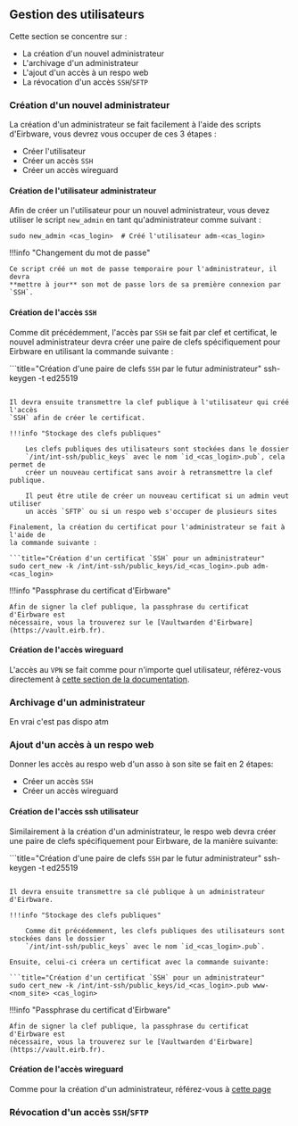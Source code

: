 ## Gestion des utilisateurs

Cette section se concentre sur :

* La création d'un nouvel administrateur
* L'archivage d'un administrateur
* L'ajout d'un accès à un respo web
* La révocation d'un accès `SSH`/`SFTP`

### Création d'un nouvel administrateur

La création d'un administrateur se fait facilement à l'aide des scripts
d'Eirbware, vous devrez vous occuper de ces 3 étapes :

* Créer l'utilisateur
* Créer un accès `SSH`
* Créer un accès wireguard

#### Création de l'utilisateur administrateur

Afin de créer un l'utilisateur pour un nouvel administrateur, vous devez
utiliser le script `new_admin` en tant qu'administrateur comme suivant :

```title="Création d'un nouvel administrateur"
sudo new_admin <cas_login>  # Créé l'utilisateur adm-<cas_login>
```

!!!info "Changement du mot de passe"

    Ce script créé un mot de passe temporaire pour l'administrateur, il devra
    **mettre à jour** son mot de passe lors de sa première connexion par `SSH`.

#### Création de l'accès `SSH`

Comme dit précédemment, l'accès par `SSH` se fait par clef et certificat, le
nouvel administrateur devra créer une paire de clefs spécifiquement pour
Eirbware en utilisant la commande suivante :

```title="Création d'une paire de clefs `SSH` par le futur administrateur"
ssh-keygen -t ed25519
```

Il devra ensuite transmettre la clef publique à l'utilisateur qui créé l'accès
`SSH` afin de créer le certificat.

!!!info "Stockage des clefs publiques"

    Les clefs publiques des utilisateurs sont stockées dans le dossier
    `/int/int-ssh/public_keys` avec le nom `id_<cas_login>.pub`, cela permet de
    créer un nouveau certificat sans avoir à retransmettre la clef publique.

    Il peut être utile de créer un nouveau certificat si un admin veut utiliser
    un accès `SFTP` ou si un respo web s'occuper de plusieurs sites

Finalement, la création du certificat pour l'administrateur se fait à l'aide de
la commande suivante :

```title="Création d'un certificat `SSH` pour un administrateur"
sudo cert_new -k /int/int-ssh/public_keys/id_<cas_login>.pub adm-<cas_login>
```

!!!info "Passphrase du certificat d'Eirbware"

    Afin de signer la clef publique, la passphrase du certificat d'Eirbware est
    nécessaire, vous la trouverez sur le [Vaultwarden d'Eirbware](https://vault.eirb.fr).

#### Création de l'accès wireguard

L'accès au `VPN` se fait comme pour n'importe quel utilisateur, référez-vous
directement à [cette section de la documentation](vpn.md#wireguard).

### Archivage d'un administrateur

En vrai c'est pas dispo atm

### Ajout d'un accès à un respo web

Donner les accès au respo web d'un asso à son site se fait en 2 étapes:

* Créer un accès `SSH`
* Créer un accès wireguard 

#### Création de l'accès ssh utilisateur 

Similairement à la création d'un administrateur, le respo web devra créer une paire de clefs spécifiquement pour Eirbware, de la manière suivante:

```title="Création d'une paire de clefs `SSH` par le futur administrateur"
ssh-keygen -t ed25519
```

Il devra ensuite transmettre sa clé publique à un administrateur d'Eirbware.

!!!info "Stockage des clefs publiques"

    Comme dit précédemment, les clefs publiques des utilisateurs sont stockées dans le dossier
    `/int/int-ssh/public_keys` avec le nom `id_<cas_login>.pub`.

Ensuite, celui-ci créera un certificat avec la commande suivante:

```title="Création d'un certificat `SSH` pour un administrateur"
sudo cert_new -k /int/int-ssh/public_keys/id_<cas_login>.pub www-<nom_site> <cas_login>
```

!!!info "Passphrase du certificat d'Eirbware"

    Afin de signer la clef publique, la passphrase du certificat d'Eirbware est
    nécessaire, vous la trouverez sur le [Vaultwarden d'Eirbware](https://vault.eirb.fr).

#### Création de l'accès wireguard

Comme pour la création d'un administrateur, référez-vous à [cette page](vpn.md#wireguard)

### Révocation d'un accès `SSH`/`SFTP`
